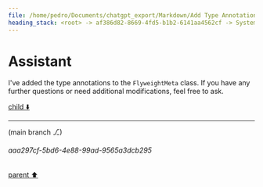 ```yaml
---
file: /home/pedro/Documents/chatgpt_export/Markdown/Add Type Annotations to Meta.md
heading_stack: <root> -> af386d82-8669-4fd5-b1b2-6141aa4562cf -> System -> c2b49af7-74a2-4c92-a3e7-7d96aa50c9da -> System -> aaa24294-ad58-49fe-afce-ac71c5587460 -> User -> 42890c8a-58d9-4ccd-94b1-4878473cde35 -> Assistant -> 3e355077-7883-441e-a7ef-b2ee760764b2 -> Tool -> 52f1cc39-877e-4d9a-ac1b-c541879a08dd -> Assistant
---
```

# Assistant

I've added the type annotations to the `FlyweightMeta` class. If you have any further questions or need additional modifications, feel free to ask.

[child ⬇️](#aaa297cf-5bd6-4e88-99ad-9565a3dcb295)

---

(main branch ⎇)
###### aaa297cf-5bd6-4e88-99ad-9565a3dcb295
[parent ⬆️](#52f1cc39-877e-4d9a-ac1b-c541879a08dd)
